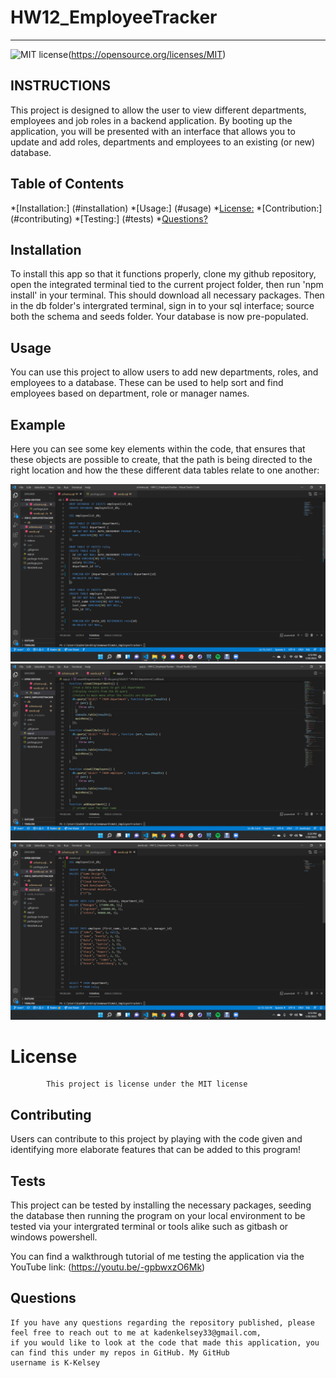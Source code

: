# HW12_EmployeeTracker
---
![MIT license](https://img.shields.io/badge/License-MIT-yellow.svg)(https://opensource.org/licenses/MIT)
## INSTRUCTIONS
This project is designed to allow the user to view different departments, employees and job roles in a backend application. By booting up the application, you will be presented with an interface that allows you to update and add roles, departments and employees to an existing (or new) database. 

## Table of Contents
*[Installation:] (#installation)
*[Usage:] (#usage)
*[License:](license)
*[Contribution:] (#contributing)
*[Testing:] (#tests)
*[Questions?](#questions)

## Installation
To install this app so that it functions properly, clone my github repository, open the integrated terminal tied to the current project folder, then run 'npm install' in your terminal. This should download all necessary packages. Then in the db folder's intergrated terminal, sign in to your sql interface; source both the schema and seeds folder. Your database is now pre-populated.

## Usage
You can use this project to allow users to add new departments, roles, and employees to a database. These can be used to help sort and find employees based on department, role or manager names.

## Example
Here you can see some key elements within the code, that ensures that these objects are possible to create, that the path is being directed to the right location and how the these different data tables relate to one another:

![model set up](images/schema.png)
![grabbing the data](images/function.png)
![seeding the database](images/seeds.png)

 # License
            This project is license under the MIT license
            

## Contributing
Users can contribute to this project by playing with the code given and identifying more elaborate features that can be added to this program!

## Tests
This project can be tested by installing the necessary packages, seeding the database then running the program on your local environment to be tested via your intergrated terminal or tools alike such as gitbash or windows powershell.

You can find a walkthrough tutorial of me testing the application via the YouTube link: (https://youtu.be/-gpbwxzO6Mk)

## Questions


    If you have any questions regarding the repository published, please feel free to reach out to me at kadenkelsey33@gmail.com,
    if you would like to look at the code that made this application, you can find this under my repos in GitHub. My GitHub
    username is K-Kelsey
    

